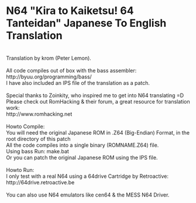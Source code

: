 N64 "Kira to Kaiketsu! 64 Tanteidan" Japanese To English Translation
====================================================================
<br />
Translation by krom (Peter Lemon).<br />
<br />
All code compiles out of box with the bass assembler:<br />
http://byuu.org/programming/bass/<br />
I have also included an IPS file of the translation as a patch.<br />
<br />
Special thanks to Zoinkity, who inspired me to get into N64 translating =D<br />
Please check out RomHacking & their forum, a great resource for translation work:<br />
http://www.romhacking.net<br />
<br />
Howto Compile:<br />
You will need the original Japanese ROM in .Z64 (Big-Endian) Format, in the root directory of this patch<br />
All the code compiles into a single binary (ROMNAME.Z64) file.<br />
Using bass Run: make.bat<br />
Or you can patch the original Japanese ROM using the IPS file.<br />
<br />
Howto Run:<br />
I only test with a real N64 using a 64drive Cartridge by Retroactive:<br />
http://64drive.retroactive.be<br />
<br />
You can also use N64 emulators like cen64 & the MESS N64 Driver.
